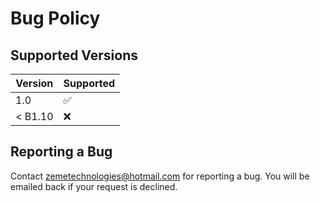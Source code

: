# Bug Policy

## Supported Versions

| Version | Supported          |
| ------- | ------------------ |
| 1.0     | :white_check_mark: |
| < B1.10 | :x:                |

## Reporting a Bug

Contact zemetechnologies@hotmail.com for reporting a bug.
You will be emailed back if your request is declined.
